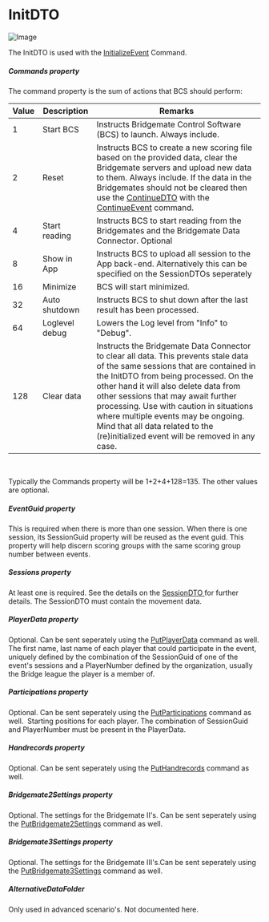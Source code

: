 # InitDTO

![Image](<lib/InitDTO 1.png>)

The InitDTO is used with the [InitializeEvent](<Overviewofcommunication.md#OverviewOfCommands>) Command.

##### Commands property

The command property is the sum of actions that BCS should perform:

| Value | Description | Remarks |
| --- | --- | --- |
| &#49; | Start BCS | Instructs Bridgemate Control Software (BCS) to launch. Always include. |
| &#50; | Reset | Instructs BCS to create a new scoring file based on the provided data, clear the Bridgemate servers and upload new data to them. Always include. If the data in the Bridgemates should not be cleared then use the [ContinueDTO](<ContinueDTO.md>) with the [ContinueEvent](<Overviewofcommunication.md>) command.&nbsp; |
| &#52; | Start reading | Instructs BCS to start reading from the Bridgemates and the Bridgemate Data Connector. Optional |
| &#56; | Show in App | Instructs BCS to upload all session to the App back-end. Alternatively this can be specified on the SessionDTOs seperately |
| &#49;6 | Minimize | BCS will start minimized. |
| &#51;2 | Auto shutdown | Instructs BCS to shut down after the last result has been processed. |
| &#54;4 | Loglevel debug | Lowers the Log level from "Info" to "Debug". |
| &#49;28 | Clear data | Instructs the Bridgemate Data Connector to clear all data. This prevents stale data of the same sessions that are contained in the InitDTO from being processed. On the other hand it will also delete data from other sessions that may await further processing. Use with caution in situations where multiple events may be ongoing. Mind that all data related to the (re)initialized event will be removed in any case. |


&nbsp;

Typically the Commands property will be 1+2+4+128=135. The other values are optional.

##### EventGuid property

This is required when there is more than one session. When there is one session, its SessionGuid property will be reused as the event guid. This property will help discern scoring groups with the same scoring group number between events.

##### Sessions property

At least one is required. See the details on the [SessionDTO ](<SessionDTO.md>)for further details. The SessionDTO must contain the movement data.

##### PlayerData property

Optional. Can be sent seperately using the [PutPlayerData](<Overviewofcommunication.md>) command as well. The first name, last name of each player that could participate in the event, uniquely defined by the combination of the SessionGuid of one of the event's sessions and a PlayerNumber defined by the organization, usually the Bridge league the player is a member of.

##### Participations property

Optional. Can be sent seperately using the [PutParticipations](<Overviewofcommunication.md>) command as well.&nbsp; Starting positions for each player. The combination of SessionGuid and PlayerNumber must be present in the PlayerData.

##### Handrecords property

Optional. Can be sent seperately using the [PutHandrecords](<Overviewofcommunication.md>) command as well.

##### Bridgemate2Settings property

Optional. The settings for the Bridgemate II's. Can be sent seperately using the [PutBridgemate2Settings](<Overviewofcommunication.md#OverviewOfCommands>) command as well.

##### Bridgemate3Settings property

Optional. The settings for the Bridgemate III's.Can be sent seperately using the [PutBridgemate3Settings](<Overviewofcommunication.md#OverviewOfCommands>) command as well.

##### AlternativeDataFolder

Only used in advanced scenario's. Not documented here.

